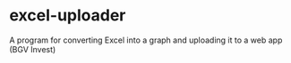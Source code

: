 # excel-uploader
A program for converting Excel into a graph and uploading it to a web app (BGV Invest)

